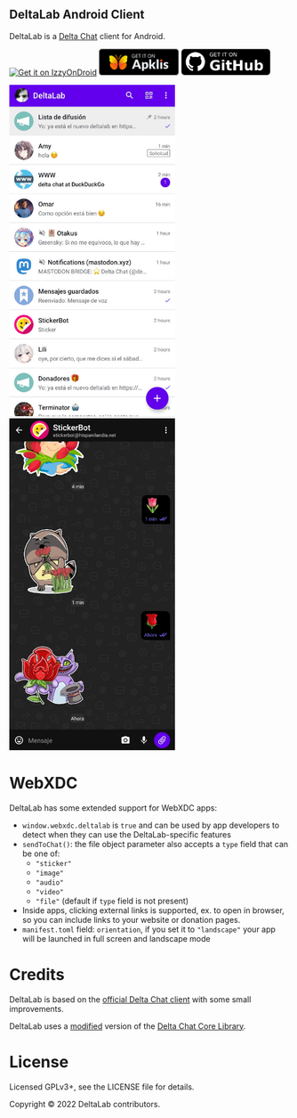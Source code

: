 ## DeltaLab Android Client

DeltaLab is a [Delta Chat](https://delta.chat/) client for Android.

[<img src="store/get-it-in-IzzyOnDroid.png"
     alt="Get it on IzzyOnDroid"
     height="48">](https://apt.izzysoft.de/fdroid/index/apk/chat.delta.lite)
[<img src="store/get-it-on-apklis.png"
     alt="Disponible en Apklis"
     height="48">](https://www.apklis.cu/application/chat.delta.lite)
[<img src="store/get-it-on-github.png"
     alt="Get it on GitHub"
     height="48">](https://github.com/adbenitez/deltalab-android/releases/)


<img alt="Screenshot Chat List" src="fastlane/metadata/android/en-US/images/phoneScreenshots/02.jpg" width="298" /> <img alt="Screenshot Chat View" src="fastlane/metadata/android/en-US/images/phoneScreenshots/04.jpg" width="298" />

# WebXDC

DeltaLab has some extended support for WebXDC apps:

- `window.webxdc.deltalab` is `true` and can be used by app developers to detect when they can use the DeltaLab-specific features
- `sendToChat()`: the file object parameter also accepts a `type` field that can be one of:
  * `"sticker"`
  * `"image"`
  * `"audio"`
  * `"video"`
  * `"file"` (default if `type` field is not present)
- Inside apps, clicking external links is supported, ex. to open in browser, so you can include links to your website or donation pages.
- `manifest.toml` field: `orientation`, if you set it to `"landscape"` your app will be launched in full screen and landscape mode

# Credits

DeltaLab is based on the [official Delta Chat client](https://github.com/deltachat/deltachat-android) with some small improvements.

DeltaLab uses a [modified](https://github.com/adbenitez/deltalab-core) version of the [Delta Chat Core Library](https://github.com/deltachat/deltachat-core-rust).

# License

Licensed GPLv3+, see the LICENSE file for details.

Copyright © 2022 DeltaLab contributors.
